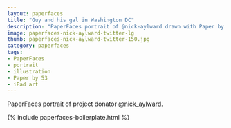 ```yaml
---
layout: paperfaces
title: "Guy and his gal in Washington DC"
description: "PaperFaces portrait of @nick-aylward drawn with Paper by 53 on an iPad."
image: paperfaces-nick-aylward-twitter-lg
thumb: paperfaces-nick-aylward-twitter-150.jpg
category: paperfaces
tags: 
- PaperFaces
- portrait
- illustration
- Paper by 53
- iPad art
---
```


PaperFaces portrait of project donator [@nick_aylward](http://twitter.com/nick_aylward).

{% include paperfaces-boilerplate.html %}